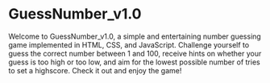 # GuessNumber_v1.0
Welcome to GuessNumber_v1.0, a simple and entertaining number guessing game implemented in HTML, CSS, and JavaScript. Challenge yourself to guess the correct number between 1 and 100, receive hints on whether your guess is too high or too low, and aim for the lowest possible number of tries to set a highscore. Check it out and enjoy the game!
